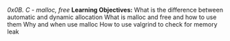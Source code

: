 *0x0B. C - malloc, free*
**Learning Objectives:**
What is the difference between automatic and dynamic allocation
What is malloc and free and how to use them
Why and when use malloc
How to use valgrind to check for memory leak
